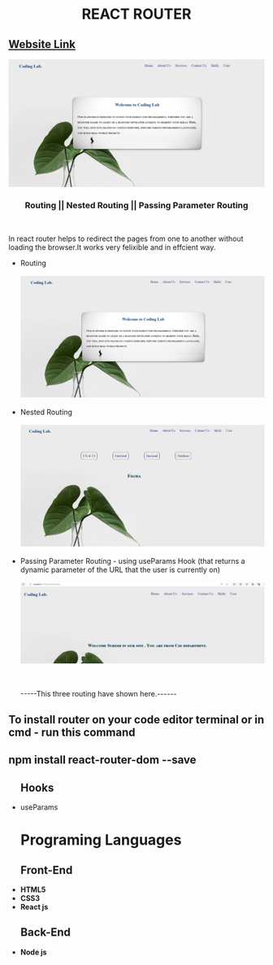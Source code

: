 <h1 align ="center">REACT ROUTER</h1>
<h2><a href="https://mmjtechnologies.netlify.app/" target="_blank">Website Link</a></h2>
<img src="cover.PNG">
 <h3  align ="center"><b>Routing || Nested Routing || Passing Parameter Routing</b></h3>
 <br>
<p>In react router helps to redirect the pages from one to another without loading the browser.It works very felixible and in effcient way.</p>
<ul>
 <li>Routing</li><br>
 <img src="cover.PNG"><br><br>
 <li>Nested Routing</li><br>
 <img src="nested.PNG"><br><br>
 <li>Passing Parameter Routing - using useParams Hook (that returns a dynamic parameter of the URL that the user is currently on)</li><br>
 <img src="params.PNG"><br><br>
 &nbsp;&nbsp;<p>-----This three routing have shown here.------</p>
</ul>
<h2>To install router on your code editor terminal or in cmd - run this command</h2>
<h2>npm install react-router-dom --save</h2>
<ul>
 <h2><b> Hooks </b></h2>
 <li>useParams</li>
 <h1><b>Programing Languages<b></h1>
<h2><b>Front-End</b></h2>
<li>HTML5</li>
 <li>CSS3</li>
  <li>React js</li>
</ul>
<ul>
<h2><b> Back-End </b></h2>
 <li>Node js</li>
</ul>

